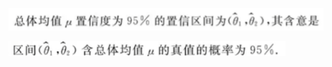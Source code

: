 ![image-20230530175930721](./assets/image-20230530175930721.png)

![image-20230530175939106](./assets/image-20230530175939106.png)